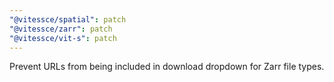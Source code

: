 ```yaml
---
"@vitessce/spatial": patch
"@vitessce/zarr": patch
"@vitessce/vit-s": patch
---
```


Prevent URLs from being included in download dropdown for Zarr file types.
